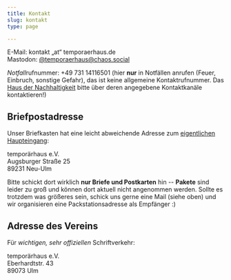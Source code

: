 ```yaml
---
title: Kontakt
slug: kontakt
type: page

---
```

  
E-Mail: kontakt „at“ temporaerhaus.de  
Mastodon: [@temporaerhaus@chaos.social][1]  

*Notfall*rufnummer: +49 731 14116501 (hier **nur** in Notfällen anrufen (Feuer, Einbruch, sonstige Gefahr), das ist keine allgemeine Kontaktrufnummer. Das [Haus der Nachhaltigkeit](https://www.h-d-n.org/) bitte über deren angegebene Kontaktkanäle kontaktieren!)

## Briefpostadresse

Unser Briefkasten hat eine leicht abweichende Adresse zum [eigentlichen Haupteingang](/das-haus/):

temporärhaus e.V.  
Augsburger Straße 25  
89231 Neu-Ulm


Bitte schickt dort wirklich **nur Briefe und Postkarten** hin -- **Pakete** sind leider zu groß und können dort aktuell nicht angenommen werden.
Sollte es trotzdem was größeres sein, schick uns gerne eine Mail (siehe oben) und wir organisieren eine Packstationsadresse als Empfänger :)


## Adresse des Vereins 

Für _wichtigen, sehr offiziellen_ Schriftverkehr:

temporärhaus e.V.  
Eberhardtstr. 43  
89073 Ulm

 [1]: https://chaos.social/@temporaerhaus

